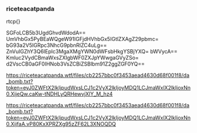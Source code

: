 ### riceteacatpanda

rtcp{}

SGFoLCB5b3UgdGhvdWdodA==
UmVhbGx5PyBEaWQgeW91IGFjdHVhbGx5IGtlZXAgZ29pbmc=
bG93a2V5IGRpc3NhcG9pbnRlZC4uLg==
ZnVuIGZhY3Q6IEplc3MgaXMgYWN0dWFsbHkgYSBjYXQ=
bWVycA==
Kmluc2VydCBmaWxsZXIgbWF0ZXJpYWwgaGVyZSo=
d2VscCB0aGF0IHNob3VsZCBiZSBlbm91Z2ggZGF0YQ==

https://riceteacatpanda.wtf/files/cb2257bbc0f3453aead4630d68f001f8/da_bomb.txt?token=eyJ0ZWFtX2lkIjpudWxsLCJ1c2VyX2lkIjoyMDQ1LCJmaWxlX2lkIjoxNn0.XijeQw.caKw-tNDHLyQRHewvjXlY_M_hz4

https://riceteacatpanda.wtf/files/cb2257bbc0f3453aead4630d68f001f8/da_bomb.txt?token=eyJ0ZWFtX2lkIjpudWxsLCJ1c2VyX2lkIjoyMDQ1LCJmaWxlX2lkIjoxNn0.XijfaA.vP80KxXPRZXg95zZF62L3XNOQDQ